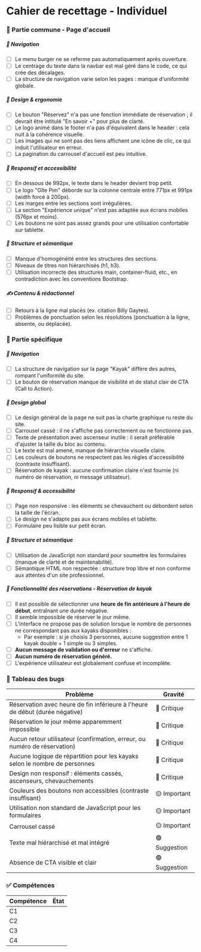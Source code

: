 # Cahier de recettage - Individuel

### 🔷 Partie commune - Page d'accueil

##### *🧭 Navigation*

- [ ] Le menu burger ne se referme pas automatiquement après ouverture.
- [ ] Le centrage du texte dans la navbar est mal géré dans le code, ce qui crée des décalages.
- [ ] La structure de navigation varie selon les pages : manque d'uniformité globale.

##### *🎨 Design & ergonomie*

- [ ] Le bouton "Réservez" n'a pas une fonction immédiate de réservation ; il devrait être intitulé "En savoir +" pour plus de clarté.
- [ ] Le logo animé dans le footer n'a pas d'équivalent dans le header : cela nuit à la cohérence visuelle.
- [ ] Les images qui ne sont pas des liens affichent une icône de clic, ce qui induit l'utilisateur en erreur.
- [ ] La pagination du carrousel d'accueil est peu intuitive.

##### *📱 Responsif et accessibilité*

- [ ] En dessous de 992px, le texte dans le header devient trop petit.
- [ ] Le logo "Gîte Pim" déborde sur la colonne centrale entre 771px et 991px (width forcé à 200px).
- [ ] Les marges entre les sections sont irrégulières.
- [ ] La section "Expérience unique" n'est pas adaptée aux écrans mobiles (576px et moins).
- [ ] Les boutons ne sont pas assez grands pour une utilisation confortable sur tablette.

##### *🧱 Structure et sémantique*

- [ ] Manque d'homogénéité entre les structures des sections.
- [ ] Niveaux de titres non hiérarchisés (h1, h3).
- [ ] Utilisation incorrecte des structures main, container-fluid, etc., en contradiction avec les conventions Bootstrap.

##### *✍️ Contenu & rédactionnel*

- [ ] Retours à la ligne mal placés (ex. citation Billy Gaytes).
- [ ] Problèmes de ponctuation selon les résolutions (ponctuation à la ligne, absente, ou déplacée).

### 🔷 Partie spécifique

##### *🧭 Navigation*

- [ ] La structure de navigation sur la page "Kayak" diffère des autres, rompant l'uniformité du site.
- [ ] Le bouton de réservation manque de visibilité et de statut clair de CTA (Call to Action).

##### *🎨 Design global*

- [ ] Le design général de la page ne suit pas la charte graphique ru reste du site.
- [ ] Carrousel cassé : il ne s'affiche pas correctement ou ne fonctionne pas.
- [ ] Texte de présentation avec ascenseur inutile : il serait préférable d'ajuster la taille du bloc au contenu.
- [ ] Le texte est mal amené, manque de hiérarchie visuelle claire.
- [ ] Les couleurs de boutons ne respectent pas les règles d'accessibilité (contraste insuffisant).
- [ ] Réservation de kayak : aucune confirmation claire n'est fournie (ni numéro de réservation, ni message utilisateur).

##### *📱 Responsif & accessibilité*

- [ ] Page non responsive : les éléments se chevauchent ou débordent selon la taille de l'écran.
- [ ] Le design ne s'adapte pas aux écrans mobiles et tablette.
- [ ] Formulaire peu lisible sur petit écran.

##### *🧱 Structure et sémantique*

- [ ] Utilisation de JavaScript non standard pour soumettre les formulaires (manque de clarté et de maintenabilité).
- [ ] Sémantique HTML non respectée : structure trop libre et non conforme aux attentes d'un site professionnel.

##### *📄 Fonctionnalité des réservations - Réservation de kayak*

- [ ] Il est possible de sélectionner une **heure de fin antérieure à l'heure de début**, entraînant une durée négative.
- [ ] Il semble impossible de réserver le jour même.
- [ ] L'interface ne propose pas de solution lorsque le nombre de personnes ne correspondant pas aux kayaks disponibles :
	- Par exemple : si je choisis 3 personnes, aucune suggestion entre 1 kayak double + 1 simple ou 3 simples.
- [ ] **Aucun message de validation ou d'erreur** ne s'affiche.
- [ ] **Aucun numéro de réservation généré.**
- [ ] L'expérience utilisateur est globalement confuse et incomplète.

### 🧨 Tableau des bugs

| Problème | Gravité
| -------- | -------
| Réservation avec heure de fin inférieure à l'heure de début (durée négative) | 🔴 Critique
| Réservation le jour même apparemment impossible | 🔴 Critique
| Aucun retour utilisateur (confirmation, erreur, ou numéro de réservation) | 🔴 Critique
| Aucune logique de répartition pour les kayaks selon le nombre de personnes | 🔴 Critique
| Design non responsif : éléments cassés, ascenseurs, chevauchements | 🔴 Critique
| Couleurs des boutons non accessibles (contraste insuffisant) | 🟡 Important
| Utilisation non standard de JavaScript pour les formulaires | 🟡 Important
| Carrousel cassé | 🟡 Important
| Texte mal hiérarchisé et mal intégré | 🟢 Suggestion
| Absence de CTA visible et clair | 🟢 Suggestion

### ✅ Compétences

| Compétence | État
| ---------- | ----
| C1		 |
| C2		 |
| C3		 |
| C4		 |
